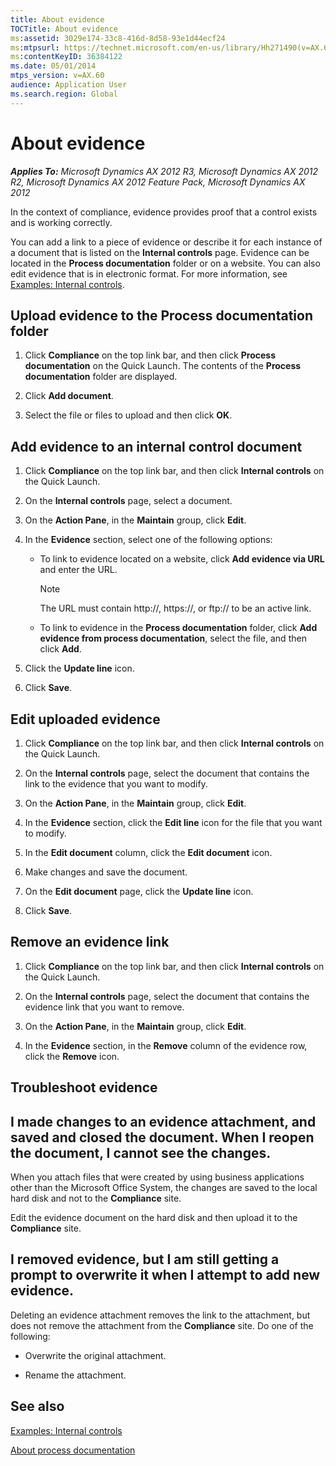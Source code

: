 ```yaml
---
title: About evidence
TOCTitle: About evidence
ms:assetid: 3029e174-33c8-416d-8d58-93e1d44ecf24
ms:mtpsurl: https://technet.microsoft.com/en-us/library/Hh271490(v=AX.60)
ms:contentKeyID: 36384122
ms.date: 05/01/2014
mtps_version: v=AX.60
audience: Application User
ms.search.region: Global
---
```


# About evidence 


_**Applies To:** Microsoft Dynamics AX 2012 R3, Microsoft Dynamics AX 2012 R2, Microsoft Dynamics AX 2012 Feature Pack, Microsoft Dynamics AX 2012_

In the context of compliance, evidence provides proof that a control exists and is working correctly.

You can add a link to a piece of evidence or describe it for each instance of a document that is listed on the **Internal controls** page. Evidence can be located in the **Process documentation** folder or on a website. You can also edit evidence that is in electronic format. For more information, see [Examples: Internal controls](examples-internal-controls.md).

## Upload evidence to the Process documentation folder

1.  Click **Compliance** on the top link bar, and then click **Process documentation** on the Quick Launch. The contents of the **Process documentation** folder are displayed.

2.  Click **Add document**.

3.  Select the file or files to upload and then click **OK**.

## Add evidence to an internal control document

1.  Click **Compliance** on the top link bar, and then click **Internal controls** on the Quick Launch.

2.  On the **Internal controls** page, select a document.

3.  On the **Action Pane**, in the **Maintain** group, click **Edit**.

4.  In the **Evidence** section, select one of the following options:
    
      - To link to evidence located on a website, click **Add evidence via URL** and enter the URL.
        

        > [!NOTE]
        > <P>The URL must contain http://, https://, or ftp:// to be an active link.</P>

    
      - To link to evidence in the **Process documentation** folder, click **Add evidence from process documentation**, select the file, and then click **Add**.

5.  Click the **Update line** icon.

6.  Click **Save**.

## Edit uploaded evidence

1.  Click **Compliance** on the top link bar, and then click **Internal controls** on the Quick Launch.

2.  On the **Internal controls** page, select the document that contains the link to the evidence that you want to modify.

3.  On the **Action Pane**, in the **Maintain** group, click **Edit**.

4.  In the **Evidence** section, click the **Edit line** icon for the file that you want to modify.

5.  In the **Edit document** column, click the **Edit document** icon.

6.  Make changes and save the document.

7.  On the **Edit document** page, click the **Update line** icon.

8.  Click **Save**.

## Remove an evidence link

1.  Click **Compliance** on the top link bar, and then click **Internal controls** on the Quick Launch.

2.  On the **Internal controls** page, select the document that contains the evidence link that you want to remove.

3.  On the **Action Pane**, in the **Maintain** group, click **Edit**.

4.  In the **Evidence** section, in the **Remove** column of the evidence row, click the **Remove** icon.

## Troubleshoot evidence

## I made changes to an evidence attachment, and saved and closed the document. When I reopen the document, I cannot see the changes.

When you attach files that were created by using business applications other than the Microsoft Office System, the changes are saved to the local hard disk and not to the **Compliance** site.

Edit the evidence document on the hard disk and then upload it to the **Compliance** site.

## I removed evidence, but I am still getting a prompt to overwrite it when I attempt to add new evidence.

Deleting an evidence attachment removes the link to the attachment, but does not remove the attachment from the **Compliance** site. Do one of the following:

  - Overwrite the original attachment.

  - Rename the attachment.

## See also

[Examples: Internal controls](examples-internal-controls.md)

[About process documentation](about-process-documentation.md)

  


